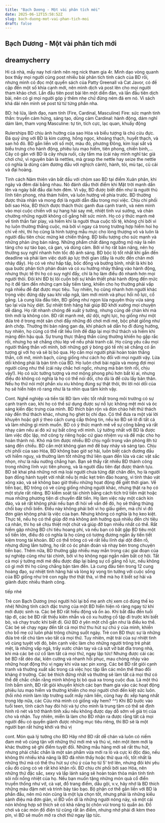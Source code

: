 ```yaml
---
title: "Bạch Dương - Một vài phân tích mới"
date: 2025-06-12T15:58:52Z
slug: bach-duong-mot-vai-phan-tich-moi
draft: false
---
```


## Bạch Dương - Một vài phân tích mới

## dreamycherry

Hi cả nhà, mấy nay hơi rảnh nên reg nick tham gia 4r. Mình dạo vòng quanh box thấy mọi người cũng post nhiều bài phân tích tính cách của BD rồi, nhưng mình có đọc một quyển sách của Patty Greenall và Cat Javor, có đề cập đến một số khía cạnh mới, nên mình dịch và post lên cho mọi người tham khảo chơi. Lần đầu tiên post bài lên một diễn đàn, và lần đầu tiên dịch bài, nên có gì mọi người góp ý thêm nhe chứ đừng ném đá em nó. 
Vì sách khá dài nên mình sẽ post từ từ từng phần nha. 

BD: hệ lửa, lãnh đạo, nam tính (Fire, Cardinal, Masculine)
Fire: sức mạnh tinh thần: truyền cảm hứng, sáng tạo, dũng cảm
Cardinal: hành động, dám nghĩ dám làm, tham vọng
Masculine: tự tin, tích cực, lạc quan, khuấy động
 
Rulerships
BD chịu ảnh hưởng của sao Hỏa và biểu tượng là chú cừu đực. Đá quý ứng với BD là kim cương, hồng ngọc, khoáng thạch, huyết thạch, và san hô đỏ. BD gắn liền với số một, màu đỏ, phương Đông, kim loại sắt và biểu trưng cho hành động, phiêu lưu mạo hiểm, tiên phong, chiến binh,… Cây cỏ gắn với BD là cây nhựa ruồi, cây tầm ma (cái này mình nghĩ tác giả chơi chứ, vì nguyên bản là nettles, mà grasp the nettle hay seize the nettle có nghĩa là dũng cảm đương đầu với nghịch cảnh), hành, tỏi, mù tạc, củ cải và đại hoàng.
 
Tính cách
Năm thiên văn bắt đầu với chòm sao BD tại điểm Xuân phân, khi ngày và đêm dài bằng nhau. Nó đánh dầu thời điểm khi Mặt trời mạnh dần lên và ngày bắt đầu dài hơn đêm. Vì vậy, BD được biết đến như là người thủ lĩnh tiên phong, nhà thám hiểm, và luôn hướng về phía trước. BD thường được thừa nhận và mong đợi là người dẫn đầu trong mọi việc. Chịu chi phối bởi sao Hỏa, BD thích được thách thức ganh đua cạnh tranh, và ném mình vào mọi cuộc chiến với sự hang hái say mê, nhiệt tình vui sướng, và chán chường những người không cố gắng hết sức mình. Họ có ý thức mạnh mẽ về tinh thần fair play, và hiếm khi là người thua cuộc tồi tệ, không chỉ bởi vì họ luôn thường thắng cuộc, mà bởi vì ngay cả trong trường hợp hiếm hoi họ chỉ về nhì, thì họ cũng là hình tượng mẫu mực cho lòng thượng võ và luôn là người đầu tiên chúc mừng kẻ chiến thắng.
BD biểu tượng cho sức mạnh và những phản ứng bản năng. Những phẩm chất đáng ngưỡng mộ này là nền tảng cho sự táo bạo, cả gan, và dũng cảm. Bởi vì họ rất bản năng, nên họ thường suy nghĩ nhanh hơn tốc độ ánh sáng. BD bộc lộ tốt nhất khi gần đến deadline và phải làm việc dưới áp lực thời gian (đây là nước đến chân mới nhảy đấy). Họ có vẻ như hấp tấp, bốc đồng và bướng bỉnh, nhất là khi bỏ qua bước phân tích phán đoán và có xu hướng nhảy thẳng vào hành động, nhưng thực tế thì họ có suy nghĩ đấy, chỉ là họ làm điều đó nhanh hơn mọi người thôi. Đôi khi BD bị lôi cuốn bởi sự khẩn thiết phải hành động đến mức họ ít để tâm đến những cạm bẫy tiềm tàng, khiến cho họ thường phải vấp ngã nhiều để đạt được mục tiêu. Tuy nhiên, họ cũng nhanh hơn người khác trong việc đứng dậy sau khi vấp ngã, làm mới mình và phục hồi nỗ lực, cố gắng.
Là cung lửa đầu tiên, BD giống như ngọn lửa nguyên thủy vừa sáng tạo lại vừa hủy diệt. Sự nhiệt tình hăng hái giúp BD khởi xướng mọi chuyện dễ dàng. Họ rất nhanh chóng đề xuất ý tưởng, nhưng cũng dễ chán khi mà tính mới lạ không còn. BD rất mạnh mẽ, dữ dội, nghị lực, họ giống như một đứa trẻ ở trong một sân chơi đầy những đồ chơi mới mẻ, bộc phát giống như ánh chớp. Thường thì bản năng gan dạ, khí phách sẽ dẫn họ đi đúng hướng, tuy nhiên, họ cũng có thể rất liều lĩnh để đáp lại mọi thử thách và hiếm khi màng đến hậu quả. Sự trung thực thẳng thắn cũng thường khiến họ gặp rắc rối, nhưng họ sẽ chẳng chịu lép vế nếu phải tranh cãi. Họ cũng yêu cầu mọi người thẳng thắn với mình, bởi những gợi ý bóng gió tế nhị sẽ chẳng có ấn tượng gì với họ và sẽ bị bỏ qua. Họ cần mọi người phải hoàn toàn thẳng thắn, cởi mở, minh bạch, cũng giống như cách họ đối với mọi người vậy. Lừa dối không phải là bản tính của BD. Họ luôn chơi bài ngửa và mong đợi mọi người cũng như thế (cái này chắc hơi ngốc, nhưng mà bản tính rồi, chịu vậy!). Họ có sức tưởng tượng và mơ mộng phong phú hơn bất kì ai, nhưng điều đó không có nghĩa là họ có thể nói dối, cho dù là để cứu lấy bản thân. Nếu họ thử nói một phần xíu xiu không đúng sự thật thôi, thì lời nói dối của họ sẽ hiển hiện rõ rang như là ta nhìn qua tấm kính vậy. 

Cont.
Nghề nghiệp và tiền tài
BD làm việc tốt nhất trong môi trường có sự cạnh tranh cao, khi họ có thể sử dụng được sự nỗ lực không mệt mỏi và óc sáng kiến đặc trưng của mình. BD thích bận rộn và đón chào hết thử thách này đến thử thách khác, nhưng họ ghét bị chỉ đạo. Có thể đưa ra một vài lời khuyên hoặc gợi ý theo cách cung cấp thông tin, nếu ko BD sẽ lờ đi tất cả và làm những gì mình muốn. BD có ý thức mạnh mẽ về sự công bằng và rất nhạy cảm nếu ai đó xử sự bất công với mình. Lý tưởng nhất với BD là được làm việc độc lập, mở công ty riêng hoặc cứ giao nhiệm vụ và để mặc cho họ hoàn thành nó. Khó mà tìm được nhiều BD chịu ngồi trong văn phòng 8h từ sáng đến chiều. BD cần một không gian mở để bay nhảy và sáng tạo. Chịu chi phối của sao Hỏa, BD không bao giờ sợ hãi, luôn biết cách đương đầu với hiểm nguy, và thường làm tốt những thứ liên quan đến lửa và các vật sắc nhọn, như là nấu nướng chẳng hạn.
Bạn sẽ thấy rất nhiều BD thành công trong những lĩnh vực tiên phong, và là người đầu tiên đạt được thành tựu. BD sẽ khai phá những nơi mà loài người chưa từng đặt chân đến, họ là người bạn đồng hành tuyệt vời nhất nếu bị mắc kẹt trên đảo hoang, vì tính tháo vát xông xáo, và sẽ không bao giờ thiếu những họat động để giết thời gian.
Về tiền bạc, BD trông có vẻ cũng giống những người khác, nhưng thật ra họ có một style rất riêng. BD kiểm soát tài chính bằng cách tích trữ tiền mặt hoặc mua những phương tiện di chuyển đắt tiền. Họ làm việc này một cách kín đáo, và sẽ rất không phải nếu bạn đi hỏi về vấn đề đó, họ sẽ thẳng thừng chối bay chối biến. Điều này không phải bởi vì họ giấu giếm, mà chỉ vì đó đơn giản không phải là việc của bạn. Nhưng không có nghĩa là họ keo kiệt. Thực tế, nếu họ có thể giúp đỡ mà không ảnh hưởng quá nhiều đến chi tiêu cá nhân, thì họ sẽ chịu thiệt một chút và giúp đỡ bạn nhiều nhất có thể. Rất hiếm gặp những BD chi tiêu hoang phí, và nếu bạn có bắt gặp BD tiêu một số tiền lớn, điều đó có nghĩa là họ cũng có tương đương ngần ấy tiền tiết kiệm trong tài khoản. BD có thể trông có vẻ rất liều lĩnh dại dột điên rồ, nhưng đừng lầm tưởng, họ rất có óc phán đoán và nhạy bén trong chuyện tiền bạc. 
Thêm nữa, BD thường gặp nhiều may mắn trong các giai đoạn của sự nghiệp cũng như tài chính, bởi vì họ không ngại ngần nắm bắt cơ hội. Tất cả mọi ý tưởng mới mẻ đều được đáp lại bằng sự cố gắng nỗ lực, nếu không có gì mới thì họ cũng chẳng bận tâm đến. Là cung đầu tiên trong 12 cung hoàng đạo, sự nhiệt tình hăng hái và lòng kỳ vọng tin tưởng với cuộc sống của BD giống như trẻ con ngây thơ thật thà, vì thế mà họ ít biết sợ hãi và giành được nhiều thành công.

tiếp nhé
 
Trẻ con Bạch Dương (mọi người hỏi lại bố mẹ anh chị xem có đúng thế ko nhé)
Những tính cách đặc trưng của một BD hiển hiện rõ ràng ngay từ khi mới được sinh ra. Các bé BD rất hiếu động và ồn ào. Khi bắt đầu đến tuổi tập đi, các bé BD rất thiếu kiên nhẫn và có xu hướng cố tập đi trước khi biết bò, và chạy truớc khi biết đi. Giữ BD ở yên một chỗ gần như là điều ko thể. Các bé sẽ chạy ngay đến tất cả mọi thứ thu hút sự chú ý của mình, khiến cho bố mẹ cứ luôn phải trông chừng suốt ngày. Trẻ con BD thực sự là những đứa trẻ rất chú tâm vào tất cả mọi thứ. Tuy nhiên, mặt trái của sự nhiệt tình vô cùng tuyệt vời đó, bên cạnh việc làm cho những người trông trẻ phát mệt, là những vấp ngã, trầy xước chân tay và cả sứt vỡ bát đĩa trong nhà, khi mà các bé cứ cố làm tất cả mọi thứ, ngay lập tức! Nhưng được cái các bé BD rất dẻo dai, kiên cường và nhanh hồi phục, mau chóng nhảy vào những hoạt động thú vị ngay khi vừa sạc pin xong. 
Các bé BD rất giỏi cạnh tranh và thường xuất sắc trong cả việc học tập lẫn các môn thể thao đối kháng ở trường. Các bé thích đứng nhất và thường sẽ làm tất cả mọi thứ có thể để chắc chắn rằng mình không bị bỏ quá xa trong cuộc đua. Là một thủ lĩnh bẩm sinh, BD rất giỏi khuyến khích các bạn tham gia vào các hoạt động phiêu lưu mạo hiểm và thường khiến cho mọi người chơi đến kiệt sức luôn. (hồi nhỏ mình làm lớp trưởng suốt mấy năm liền, cũng hay đc xếp hạng nhất trong lớp nữa, các Cừu nhà mình có giống vậy hem? ^^) 
Khi BD bước vào tuổi teen, tính cách hay đòi hỏi và tự cho mình là trung tâm có thể sẽ định hình rõ nét và trở thành tính xấu nếu không được dạy dỗ sớm về giá trị của cho và nhận. Tuy nhiên, miễn là làm cho BD nhận ra được rằng tất cả mọi người đều có quyền giành được những mục tiêu riêng, thì BD sẽ là một người bạn rất hứng khởi và thú vị

cont.
Món quà lý tưởng cho BD
Hãy nhớ BD rất dễ chán và luôn có niềm đam mê vô cùng tận với những thứ mới mẻ và thú vị, nên một item mới lạ khác thường sẽ ghi điểm tuyệt đối. Những mẫu hàng mới sẽ rất thu hút, nhưng phải chắc chắn là một sản phẩm vừa mới ra lò và cực kì độc đáo, nếu không thì nhiều khả năng là BD đã nhìn thấy hoặc thử qua rồi, tốt nhất là những thứ mà có thể thu hút sự chú ý của họ từ 5' trở lên, nhưng đôi khi yêu cầu đó cũng có vẻ rất khó khăn rồi. BD chịu chi phối bởi sao Hỏa, nên những thứ đặc sắc, sexy và lấp lánh sáng sẽ hoàn toàn thỏa mãn tính tình sôi nổi nồng nhiệt của họ. Nếu bạn muốn tặng những món quà cổ điển truyền thống như vớ, cà vạt, đồ trang điểm, dầu gội, v.v, hãy nhớ là BD thích những màu đậm nét và trình bày táo bạo. Bộ phận cơ thể gắn liền với BD là phần đầu, nên mũ nón cũng là một lựa chọn tốt, nhưng phải là những kiểu sành điệu mà đơn giản, vì BD vốn dĩ là những người nóng nảy, và một cái nón không hợp sở thích sẽ có khả năng bị chôn vùi trong tủ quần áo. Đồ chơi và các món đồ điện tử cũng rất ăn điểm, nhưng nhớ phải đi kèm theo pin, vì BD sẽ muốn mở ra chơi thử ngay lập tức.